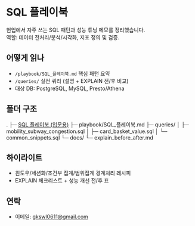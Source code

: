 # SQL 플레이북
현업에서 자주 쓰는 SQL 패턴과 성능 튜닝 메모를 정리했습니다.  
역할: 데이터 전처리/분석/시각화, 지표 정의 및 검증.

## 어떻게 읽나
- `/playbook/SQL_플레이북.md` 핵심 패턴 요약
- `/queries/` 실전 쿼리 (설명 + EXPLAIN 전/후 비교)
- 대상 DB: PostgreSQL, MySQL, Presto/Athena

## 폴더 구조
.
├─ [SQL 플레이북 (입문용)](./playbook/SQL_플레이북_입문.md)
├─ playbook/SQL_플레이북.md
├─ queries/
│  ├─ mobility_subway_congestion.sql
│  ├─ card_basket_value.sql
│  └─ common_snippets.sql
└─ docs/
   └─ explain_before_after.md

## 하이라이트
- 윈도우/세션화/조건부 집계/범위집계 경계처리 레시피
- EXPLAIN 체크리스트 + 성능 개선 전/후 표

## 연락
- 이메일: gkswl0611@gmail.com
